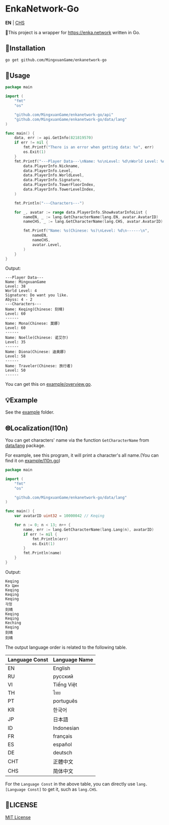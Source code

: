 # EnkaNetwork-Go

**EN** | [CHS](README_CHS.md)

🎉This project is a wrapper for https://enka.network written in Go.

## 🚩Installation

```bash
go get github.com/MingxuanGame/enkanetwork-go
```

## 🚀Usage

```go
package main

import (
	"fmt"
	"os"

	"github.com/MingxuanGame/enkanetwork-go/api"
	"github.com/MingxuanGame/enkanetwork-go/data/lang"
)

func main() {
	data, err := api.GetInfo(821819570)
	if err != nil {
		fmt.Printf("There is an error when getting data: %v", err)
		os.Exit(1)
	}
	fmt.Printf("---Player Data---\nName: %s\nLevel: %d\nWorld Level: %d\nSignature: %s\nAbyss: %d - %d\n",
		data.PlayerInfo.Nickname,
		data.PlayerInfo.Level,
		data.PlayerInfo.WorldLevel,
		data.PlayerInfo.Signature,
		data.PlayerInfo.TowerFloorIndex,
		data.PlayerInfo.TowerLevelIndex,
	)

	fmt.Println("---Characters---")

	for _, avatar := range data.PlayerInfo.ShowAvatarInfoList {
		nameEN, _ := lang.GetCharacterName(lang.EN, avatar.AvatarID)
		nameCHS, _ := lang.GetCharacterName(lang.CHS, avatar.AvatarID)

		fmt.Printf("Name: %s(Chinese: %s)\nLevel: %d\n------\n",
			nameEN,
			nameCHS,
			avatar.Level,
		)
	}
}
```

Output:

```
---Player Data---
Name: MingxuanGame
Level: 38
World Level: 4
Signature: Do want you like.
Abyss: 4 - 2
---Characters---
Name: Keqing(Chinese: 刻晴)
Level: 60
------
Name: Mona(Chinese: 莫娜)
Level: 60
------
Name: Noelle(Chinese: 诺艾尔)
Level: 35
------
Name: Diona(Chinese: 迪奥娜)
Level: 58
------
Name: Traveler(Chinese: 旅行者)
Level: 50
------
```

You can get this on [example/overview.go](example/overview.go).

## 💡Example

See the [example](example/) folder.

## 🌐Localization(l10n)

You can get characters' name via the function `GetCharacterName` from [data/lang](data/lang/) package.

For example, see this program, it will print a character's all name.(You can find it on [example/l10n.go](example/l10n.go))

```go
package main

import (
	"fmt"
	"os"

	"github.com/MingxuanGame/enkanetwork-go/data/lang"
)

func main() {
	var avatarID uint32 = 10000042 // Keqing

	for n := 0; n < 13; n++ {
		name, err := lang.GetCharacterName(lang.Lang(n), avatarID)
		if err != nil {
			fmt.Println(err)
			os.Exit(1)
		}
		fmt.Println(name)
	}
}
```

Output:

```
Keqing
Кэ Цин
Keqing
Keqing
Keqing
각청
刻晴
Keqing
Keqing
Keching
Keqing
刻晴
刻晴
```

The output language order is related to the following table.

| Language Const | Language Name |
|----------------|---------------|
| EN             | English       |
| RU             | русский       |
| VI             | Tiếng Việt    |
| TH             | ไทย           |
| PT             | português     |
| KR             | 한국어        |
| JP             | 日本語        |
| ID             | Indonesian    |
| FR             | français      |
| ES             | español       |
| DE             | deutsch       |
| CHT            | 正體中文      |
| CHS            | 简体中文      |

For the `Language Const` in the above table, you can directly use `lang.[Language Const]` to get it, such as `lang.CHS`.

## 📄LICENSE

[MIT License](LICENSE)
